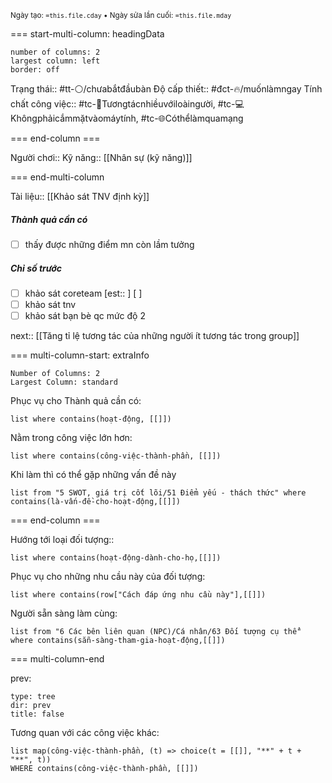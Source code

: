 <sub>Ngày tạo: `=this.file.cday` • Ngày sửa lần cuối: `=this.file.mday`</sub>

=== start-multi-column: headingData
```column-settings  
number of columns: 2
largest column: left
border: off
```

Trạng thái:: #tt-⚪/chưabắtđầubàn
Độ cấp thiết:: #đct-🔥/muốnlàmngay
Tính chất công việc:: #tc-🥳Tươngtácnhiềuvớiloàingười, #tc-💻Khôngphảicắmmặtvàomáytính, #tc-🌐Cóthểlàmquamạng

=== end-column ===

Người chơi::
Kỹ năng:: [[Nhân sự (kỹ năng)]]

=== end-multi-column

Tài liệu:: [[Khảo sát TNV định kỳ]]
##### Thành quả cần có
- [ ] thấy được những điểm mn còn lầm tưởng 

##### Chỉ số trước
- [ ] khảo sát coreteam [est:: ] [ ]
- [ ] khảo sát tnv
- [ ] khảo sát bạn bè qc mức độ 2

next:: [[Tăng tỉ lệ tương tác của những người ít tương tác trong group]]

=== multi-column-start: extraInfo
```column-settings
Number of Columns: 2
Largest Column: standard
```

Phục vụ cho Thành quả cần có:
```dataview
list where contains(hoạt-động, [[]])
```
Nằm trong công việc lớn hơn:
```dataview
list where contains(công-việc-thành-phần, [[]])
```
Khi làm thì có thể gặp những vấn đề này
```dataview
list from "5 SWOT, giá trị cốt lõi/51 Điểm yếu - thách thức" where contains(là-vấn-đề-cho-hoạt-động,[[]])
```

=== end-column ===

Hướng tới loại đối tượng::
```dataview
list where contains(hoạt-động-dành-cho-họ,[[]])
```
Phục vụ cho những nhu cầu này của đối tượng:
```dataview
list where contains(row["Cách đáp ứng nhu cầu này"],[[]])
```
Người sẵn sàng làm cùng:
```dataview
list from "6 Các bên liên quan (NPC)/Cá nhân/63 Đối tượng cụ thể" where contains(sẵn-sàng-tham-gia-hoạt-động,[[]])
```

=== multi-column-end

prev:
```breadcrumbs
type: tree
dir: prev
title: false
```

Tương quan với các công việc khác:
```dataview 
list map(công-việc-thành-phần, (t) => choice(t = [[]], "**" + t + "**", t))
WHERE contains(công-việc-thành-phần, [[]])
```

